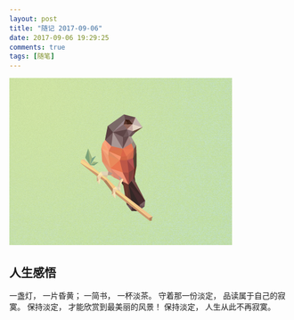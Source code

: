 ```yaml
---
layout: post
title: "随记 2017-09-06"
date: 2017-09-06 19:29:25
comments: true
tags: [随笔]
---
```


![](/assets/images/blogs/diary-1.jpg)

## 人生感悟

一盏灯， 一片昏黄； 一简书， 一杯淡茶。 守着那一份淡定， 品读属于自己的寂寞。 保持淡定， 才能欣赏到最美丽的风景！ 保持淡定， 人生从此不再寂寞。



